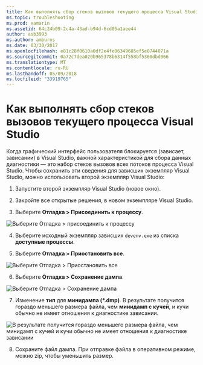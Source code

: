 ```yaml
---
title: Как выполнять сбор стеков вызовов текущего процесса Visual Studio
ms.topic: troubleshooting
ms.prod: xamarin
ms.assetid: 64c24b09-2c4a-43ad-b94d-6cd05a1aee44
author: asb3993
ms.author: amburns
ms.date: 03/30/2017
ms.openlocfilehash: e81c28f0610a0df2e4fe06349685ef5e0744071a
ms.sourcegitcommit: 0a72c7dea020b965378b6314f558bf5360dbd066
ms.translationtype: MT
ms.contentlocale: ru-RU
ms.lasthandoff: 05/09/2018
ms.locfileid: "33919765"
---
```

# <a name="how-do-i-collect-the-current-call-stacks-of-the-visual-studio-process"></a>Как выполнять сбор стеков вызовов текущего процесса Visual Studio

Когда графический интерфейс пользователя блокируется (зависает, зависании) в Visual Studio, важной характеристикой для сбора данных диагностики — это набор стеков вызовов всех потоков процесса Visual Studio. Чтобы сохранить эти сведения для зависших экземпляр Visual Studio, можно использовать второй экземпляр Visual Studio:

1. Запустите второй экземпляр Visual Studio (новое окно).

2. Закройте все открытые решения, в новом экземпляре Visual Studio.

3. Выберите **Отладка > Присоединить к процессу**.

  ![](vs-callstack-images/image1.png "Выберите Отладка > присоединить к процессу")

4. Выберите исходный экземпляр зависших `devenv.exe` из списка **доступные процессы**.

5. Выберите **Отладка > Приостановить все**.

  ![](vs-callstack-images/image2.png "Выберите Отладка > Приостановить все")

6. Выберите **Отладка > Сохранение дампа**.

  ![](vs-callstack-images/image3.png "Выберите Отладка > Сохранение дампа")

7. Изменение **тип** для **минидампа (\*.dmp)**. В результате получится гораздо меньшего размера файла, чем **минидамп с кучей**, и кучи обычно не имеет отношения к диагностике зависании.

  ![](vs-callstack-images/image4.png "В результате получится гораздо меньшего размера файла, чем минидамп с кучей и кучи обычно не имеет отношения к диагностике зависании")

8. Сохраните файл дампа. При отправке файла в оперативном режиме, можно zip, чтобы уменьшить размер.
